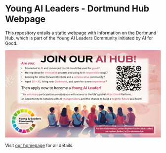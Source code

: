 # Young AI Leaders - Dortmund Hub Webpage

This repository entails a static webpage with information on the Dortmund Hub, which is part of the Young AI Leaders Community initiated by AI for Good.

![Dortmund Hub Logo](./call_for_applications.png)

Visit [our homepage](https://youngaileadersdortmund.github.io) for all details.
